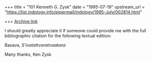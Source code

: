 +++
title = "101 Kenneth G. Zysk"
date = "1995-07-19"
upstream_url = "https://list.indology.info/pipermail/indology/1995-July/002814.html"

+++
[Archive link](https://list.indology.info/pipermail/indology/1995-July/002814.html)


I should greatly appreciate it if someone could provide me with the 
full bibliographic citation for the following textual edition:

Basava, _S'ivatattvaratnaakara_

Many thanks,
Ken Zysk





